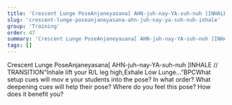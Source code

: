 ```yaml
---
title: 'Crescent Lunge PoseAnjaneyasana[ AHN-juh-nay-YA-suh-nuh ]INHALE'
slug: 'crescent-lunge-poseanjaneyasana-ahn-juh-nay-ya-suh-nuh-inhale'
group: 'Training'
order: 47
summary: 'Crescent Lunge PoseAnjaneyasana[ AHN-juh-nay-YA-suh-nuh ]INHALE // TRANSITION“Inhale lift your R/L leg high,Exhale Low Lunge...”BPCWhat setup cues will mov e your students into the'
tags: []
---
```


Crescent Lunge PoseAnjaneyasana[ AHN-juh-nay-YA-suh-nuh ]INHALE
// TRANSITION“Inhale lift your R/L leg high,Exhale Low Lunge...”BPCWhat setup cues will mov e your students into the pose? In what order? What deepening cues will help their pose? Where do you feel this pose? How does it benefit you?
